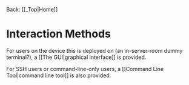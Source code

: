Back: [[_Top|Home]]

# Interaction Methods
For users on the device this is deployed on (an in-server-room dummy terminal?), a [[The GUI|graphical interface]] is provided.

For SSH users or command-line-only users, a [[Command Line Tool|command line tool]] is also provided.
